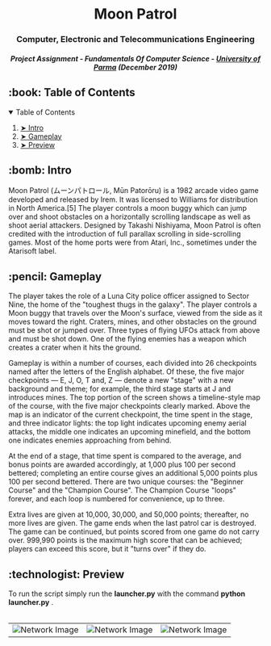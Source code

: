 <h1 align="center">
Moon Patrol</h1>
<h3 align="center"> Computer, Electronic and Telecommunications Engineering </h3>
<h5 align="center"> Project Assignment - Fundamentals Of Computer Science - <a href="https://www.unipr.it">University of Parma</a> (December 2019) </h5>
</hr>
  <h2 id="table-of-contents"> :book: Table of Contents</h2>
<details open="open">
  <summary>Table of Contents</summary>
  <ol>
    <li><a href="#intro"> ➤ Intro</a></li>
    <li><a href="#rules"> ➤ Gameplay</a></li>
    <li><a href="#preview"> ➤ Preview</a></li>
  </ol>
</details>
<h2 id="intro"> :bomb: Intro</h2>
Moon Patrol (ムーンパトロール, Mūn Patorōru) is a 1982 arcade video game developed and released by Irem. It was licensed to Williams for distribution in North America.[5] The player controls a moon buggy which can jump over and shoot obstacles on a horizontally scrolling landscape as well as shoot aerial attackers. Designed by Takashi Nishiyama, Moon Patrol is often credited with the introduction of full parallax scrolling in side-scrolling games. Most of the home ports were from Atari, Inc., sometimes under the Atarisoft label. 

<h2 id="rules"> :pencil: Gameplay</h2>
The player takes the role of a Luna City police officer assigned to Sector Nine, the home of the "toughest thugs in the galaxy". The player controls a Moon buggy that travels over the Moon's surface, viewed from the side as it moves toward the right. Craters, mines, and other obstacles on the ground must be shot or jumped over. Three types of flying UFOs attack from above and must be shot down. One of the flying enemies has a weapon which creates a crater when it hits the ground.

Gameplay is within a number of courses, each divided into 26 checkpoints named after the letters of the English alphabet. Of these, the five major checkpoints — E, J, O, T and, Z — denote a new "stage" with a new background and theme; for example, the third stage starts at J and introduces mines. The top portion of the screen shows a timeline-style map of the course, with the five major checkpoints clearly marked. Above the map is an indicator of the current checkpoint, the time spent in the stage, and three indicator lights: the top light indicates upcoming enemy aerial attacks, the middle one indicates an upcoming minefield, and the bottom one indicates enemies approaching from behind.

At the end of a stage, that time spent is compared to the average, and bonus points are awarded accordingly, at 1,000 plus 100 per second bettered; completing an entire course gives an additional 5,000 points plus 100 per second bettered. There are two unique courses: the "Beginner Course" and the "Champion Course". The Champion Course "loops" forever, and each loop is numbered for convenience, up to three.

Extra lives are given at 10,000, 30,000, and 50,000 points; thereafter, no more lives are given. The game ends when the last patrol car is destroyed. The game can be continued, but points scored from one game do not carry over. 999,990 points is the maximum high score that can be achieved; players can exceed this score, but it "turns over" if they do.

<h2 id="preview"> :technologist: Preview</h2>
To run the script simply run the <b>launcher.py</b> with the command <b>python launcher.py</b> .
<br />
<br />

| | | |
|:-------------------------:|:-------------------------:|:-------------------------:|
|<img src="https://user-images.githubusercontent.com/91635053/235529264-ec102aa5-5c80-4cec-a2e8-a343a4c16ac0.png" alt="Network Image"> |  <img src="https://user-images.githubusercontent.com/91635053/235529371-eb49c617-6781-4fb7-b4ea-1019871031bd.png" alt="Network Image"> |<img src="https://user-images.githubusercontent.com/91635053/235529425-cced4b0e-316c-4b35-9ae3-7cfc62a0f93a.png" alt="Network Image">|

